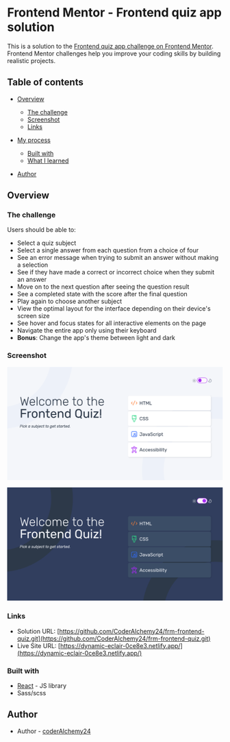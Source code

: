 # Frontend Mentor - Frontend quiz app solution

This is a solution to the [Frontend quiz app challenge on Frontend Mentor](https://www.frontendmentor.io/challenges/frontend-quiz-app-BE7xkzXQnU). Frontend Mentor challenges help you improve your coding skills by building realistic projects.

## Table of contents

- [Overview](#overview)
  - [The challenge](#the-challenge)
  - [Screenshot](#screenshot)
  - [Links](#links)
- [My process](#my-process)

  - [Built with](#built-with)
  - [What I learned](#what-i-learned)

- [Author](#author)

## Overview

### The challenge

Users should be able to:

- Select a quiz subject
- Select a single answer from each question from a choice of four
- See an error message when trying to submit an answer without making a selection
- See if they have made a correct or incorrect choice when they submit an answer
- Move on to the next question after seeing the question result
- See a completed state with the score after the final question
- Play again to choose another subject
- View the optimal layout for the interface depending on their device's screen size
- See hover and focus states for all interactive elements on the page
- Navigate the entire app only using their keyboard
- **Bonus**: Change the app's theme between light and dark

### Screenshot

![./desktop_screenshot_light.png](./desktop_screenshot_light.png)

![./desktop_screenshot_dark.png](./desktop_screenshot_dark.png)

### Links

- Solution URL: [https://github.com/CoderAlchemy24/frm-frontend-quiz.git](https://github.com/CoderAlchemy24/frm-frontend-quiz.git)
- Live Site URL: [https://dynamic-eclair-0ce8e3.netlify.app/](https://dynamic-eclair-0ce8e3.netlify.app/)

### Built with

- [React](https://reactjs.org/) - JS library
- Sass/scss

## Author

- Author - [coderAlchemy24](https://github.com/CoderAlchemy24/frm-frontend-quiz.git)
